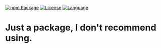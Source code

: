 [![npm Package](https://img.shields.io/badge/npm-v0.2.3-blue?style=for-the-badge&logo=appveyor)](https://www.npmjs.org/package/storage-file-system) [![License](https://img.shields.io/badge/license-MIT-green?style=for-the-badge&logo=appveyor)](https://github.com/Inadequado4192/storage-file-system/blob/master/LICENSE) [![Language](https://img.shields.io/badge/Language-JS%2FTS-yellowgreen?style=for-the-badge&logo=appveyor)](https://www.npmjs.com/package/storage-file-system)


# Just a package, I don't recommend using.
